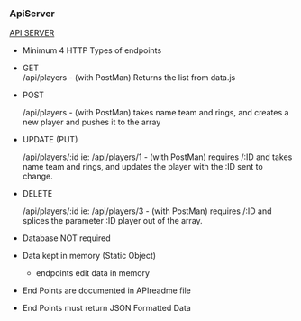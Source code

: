 ### ApiServer

[API SERVER](https://frozen-coast-94100.herokuapp.com/api/players)

- Minimum 4 HTTP Types of endpoints
- GET  
   /api/players - (with PostMan) Returns the list from data.js
- POST

  /api/players - (with PostMan) takes name team and rings, and creates a new player and pushes it to the array

- UPDATE (PUT)

  /api/players/:id ie: /api/players/1 - (with PostMan) requires /:ID and takes name team and rings, and updates the player with the :ID sent to change.

- DELETE

  /api/players/:id ie: /api/players/3 - (with PostMan) requires /:ID and splices the parameter :ID player out of the array.

- Database NOT required
- Data kept in memory (Static Object)
  - endpoints edit data in memory
- End Points are documented in APIreadme file

- End Points must return JSON Formatted Data
